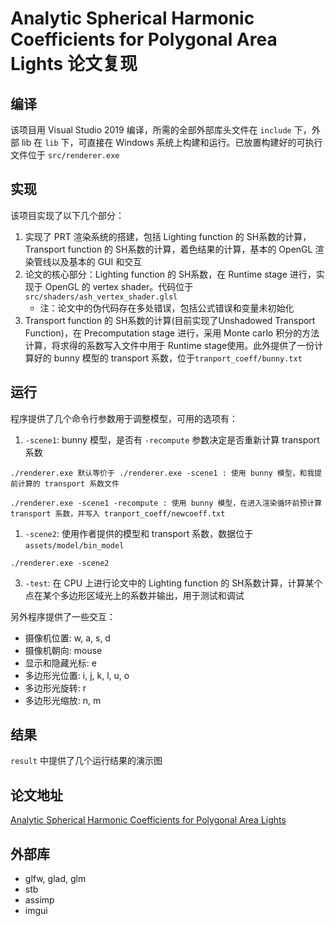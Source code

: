 # Analytic Spherical Harmonic Coefficients for Polygonal Area Lights 论文复现

## 编译

该项目用 Visual Studio 2019 编译，所需的全部外部库头文件在 `include` 下，外部 lib 在 `lib` 下，可直接在 Windows 系统上构建和运行。已放置构建好的可执行文件位于 `src/renderer.exe`

## 实现

该项目实现了以下几个部分：

1. 实现了 PRT 渲染系统的搭建，包括 Lighting function 的 SH系数的计算，Transport function 的 SH系数的计算，着色结果的计算，基本的 OpenGL 渲染管线以及基本的 GUI 和交互
2. 论文的核心部分：Lighting function 的 SH系数，在 Runtime stage 进行，实现于 OpenGL 的 vertex shader。代码位于 `src/shaders/ash_vertex_shader.glsl`
   - 注：论文中的伪代码存在多处错误，包括公式错误和变量未初始化
3. Transport function 的 SH系数的计算(目前实现了Unshadowed Transport Function)，在 Precomputation stage 进行，采用 Monte carlo 积分的方法计算，将求得的系数写入文件中用于 Runtime stage使用。此外提供了一份计算好的 bunny 模型的 transport 系数，位于`tranport_coeff/bunny.txt`

## 运行

程序提供了几个命令行参数用于调整模型，可用的选项有：

1. `-scene1`: bunny 模型，是否有 `-recompute` 参数决定是否重新计算 transport 系数

```
./renderer.exe 默认等价于 ./renderer.exe -scene1 : 使用 bunny 模型，和我提前计算的 transport 系数文件
```

```
./renderer.exe -scene1 -recompute : 使用 bunny 模型，在进入渲染循环前预计算 transport 系数，并写入 tranport_coeff/newcoeff.txt
```

1. `-scene2`: 使用作者提供的模型和 transport 系数，数据位于`assets/model/bin_model`

```
./renderer.exe -scene2
```

3. `-test`: 在 CPU 上进行论文中的 Lighting function 的 SH系数计算，计算某个点在某个多边形区域光上的系数并输出，用于测试和调试

另外程序提供了一些交互：

- 摄像机位置: w, a, s, d
- 摄像机朝向: mouse
- 显示和隐藏光标: e
- 多边形光位置: i, j, k, l, u, o
- 多边形光旋转: r
- 多边形光缩放: n, m

## 结果

`result` 中提供了几个运行结果的演示图

## 论文地址

[Analytic Spherical Harmonic Coefficients for Polygonal Area Lights](https://cseweb.ucsd.edu/~viscomp/projects/ash/)

## 外部库

- glfw, glad, glm
- stb
- assimp
- imgui